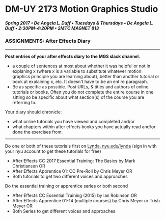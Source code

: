 # DM-UY 2173 Motion Graphics Studio

##### Spring 2017 • De Angela L. Duff • Tuesdays &amp; Thursdays • De Angela L. Duff • 2:30PM-4:20PM • 2MTC MAGNET 813

### ASSIGNMENTS: After Effects Diary
 ---

**Post entries of your after effects diary to the MGS slack channel.** 
* a couple of sentences at most about whether it was helpful or not in explaning x (where x is a variable to substitute whatever motion graphics principle you are learning about), better than another tutorial or book at explaining x, etc. It doesn't have to be an entire paragraph.
* Be as specific as possible. Post URLs, & titles and authors of online tutorials or books. Often you do not complete the entire course in one sitting so be specific about what section(s) of the course you are referring to.

Your diary should chronicle: 
* what online tutorials you have viewed and completed and/or 
* what chapters within after effects books you have actually read and/or done the exercises from.

---
Do one or both of these tutorials first on [Lynda, nyu.edu/lynda](http://nyu.edu/lynda) (sign in with your nyu account to get these tutorials for free)
* After Effects CC 2017 Essential Training: The Basics by Mark Christiansen OR 
* After Effects Apprentice 01: CC Pre-Roll by Chris Meyer OR 
* Both tutorials to get two different voices and approaches

Do the essential training or apprentice series or both second
* After Effects CC Essential Training (2015) by Ian Robinson OR 
* After Effects Apprentice 01-14 (multiple courses) by Chris Meyer or Trish Meyer OR 
* Both Series to get different voices and approaches

